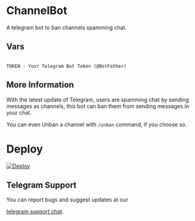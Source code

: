 # ChannelBot

A telegram bot to ban channels spamming chat.

## Vars

```

TOKEN - Your Telegram Bot Token (@BotFather)

```

## More Information

With the latest update of Telegram, users are spamming chat by sending messages as channels, this bot can ban them from sending messages in your chat.

You can even Unban a channel with ```/unban``` command, if you choose so.

# Deploy 

<p>

<a href="https://heroku.com/deploy">

  <img src="https://www.herokucdn.com/deploy/button.svg" alt="Deploy">

</a>

 </p>

## Telegram Support

You can report bugs and suggest updates at our

[telegram support chat](t.me/ThetelegramChats).
